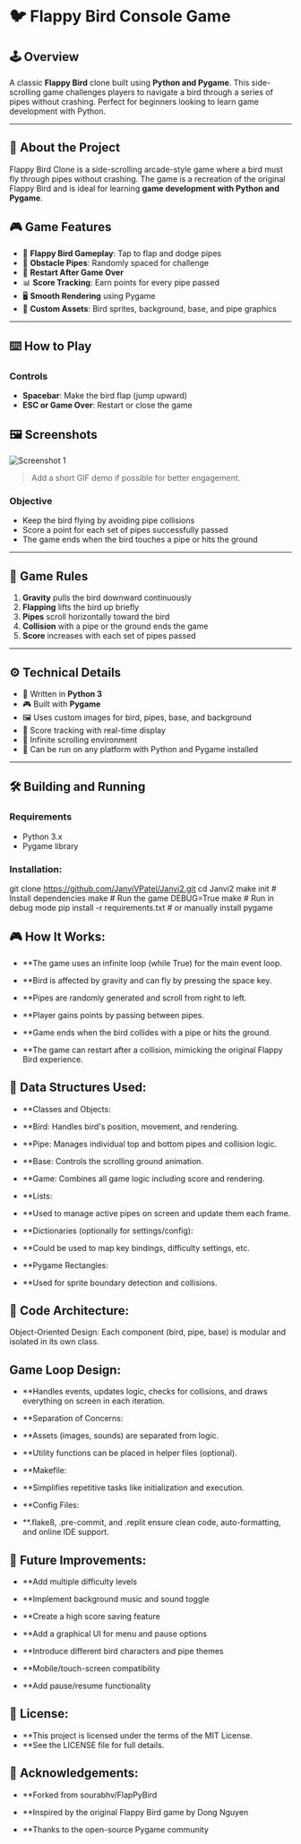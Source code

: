 # 🐦 Flappy Bird Console Game

## 🕹️ Overview
A classic **Flappy Bird** clone built using **Python and Pygame**. This side-scrolling game challenges players to navigate a bird through a series of pipes without crashing. Perfect for beginners looking to learn game development with Python.

---
## 📖 About the Project

Flappy Bird Clone is a side-scrolling arcade-style game where a bird must fly through pipes without crashing. The game is a recreation of the original Flappy Bird and is ideal for learning **game development with Python and Pygame**.

## 🎮 Game Features

- 🐥 **Flappy Bird Gameplay**: Tap to flap and dodge pipes  
- 🚧 **Obstacle Pipes**: Randomly spaced for challenge  
- 🔁 **Restart After Game Over**  
- 📊 **Score Tracking**: Earn points for every pipe passed  
- 🖥️ **Smooth Rendering** using Pygame  
- 🎨 **Custom Assets**: Bird sprites, background, base, and pipe graphics  

---

## ⌨️ How to Play

### Controls
- **Spacebar**: Make the bird flap (jump upward)  
- **ESC or Game Over**: Restart or close the game  

## 🖼️ Screenshots

![Screenshot 1](screenshot1.png)

> Add a short GIF demo if possible for better engagement.


### Objective
- Keep the bird flying by avoiding pipe collisions  
- Score a point for each set of pipes successfully passed  
- The game ends when the bird touches a pipe or hits the ground  

---

## 📏 Game Rules

1. **Gravity** pulls the bird downward continuously  
2. **Flapping** lifts the bird up briefly  
3. **Pipes** scroll horizontally toward the bird  
4. **Collision** with a pipe or the ground ends the game  
5. **Score** increases with each set of pipes passed  

---

## ⚙️ Technical Details

- 🐍 Written in **Python 3**
- 🎮 Built with **Pygame**
- 🖼️ Uses custom images for bird, pipes, base, and background
- 🧮 Score tracking with real-time display
- 🔁 Infinite scrolling environment
- 💾 Can be run on any platform with Python and Pygame installed

---

## 🛠️ Building and Running

### Requirements

- Python 3.x
- Pygame library

### Installation:

git clone https://github.com/JanviVPatel/Janvi2.git
cd Janvi2
make init        # Install dependencies
make             # Run the game
DEBUG=True make  # Run in debug mode
pip install -r requirements.txt  # or manually install pygame

## 🎮 How It Works:
- **The game uses an infinite loop (while True) for the main event loop.

- **Bird is affected by gravity and can fly by pressing the space key.

- **Pipes are randomly generated and scroll from right to left.

- **Player gains points by passing between pipes.

- **Game ends when the bird collides with a pipe or hits the ground.

- **The game can restart after a collision, mimicking the original Flappy Bird experience.

## 🧱 Data Structures Used:
- **Classes and Objects:

- **Bird: Handles bird's position, movement, and rendering.

- **Pipe: Manages individual top and bottom pipes and collision logic.

- **Base: Controls the scrolling ground animation.

- **Game: Combines all game logic including score and rendering.

- **Lists:

- **Used to manage active pipes on screen and update them each frame.

- **Dictionaries (optionally for settings/config):

- **Could be used to map key bindings, difficulty settings, etc.

- **Pygame Rectangles:

- **Used for sprite boundary detection and collisions.

## 🧠 Code Architecture:
Object-Oriented Design: Each component (bird, pipe, base) is modular and isolated in its own class.

## Game Loop Design:

- **Handles events, updates logic, checks for collisions, and draws everything on screen in each iteration.

- **Separation of Concerns:

- **Assets (images, sounds) are separated from logic.

- **Utility functions can be placed in helper files (optional).

- **Makefile:

- **Simplifies repetitive tasks like initialization and execution.

- **Config Files:

- **.flake8, .pre-commit, and .replit ensure clean code, auto-formatting, and online IDE support.

## 🚀 Future Improvements:
- **Add multiple difficulty levels

- **Implement background music and sound toggle

- **Create a high score saving feature

- **Add a graphical UI for menu and pause options

- **Introduce different bird characters and pipe themes

- **Mobile/touch-screen compatibility

- **Add pause/resume functionality

## 📄 License:
- **This project is licensed under the terms of the MIT License.
- **See the LICENSE file for full details.

## 🙌 Acknowledgements:
- **Forked from sourabhv/FlapPyBird

- **Inspired by the original Flappy Bird game by Dong Nguyen

- **Thanks to the open-source Pygame community


